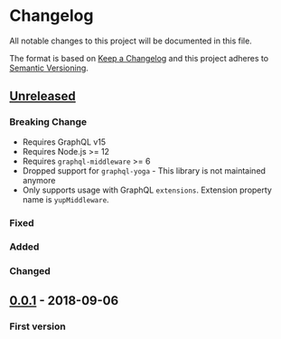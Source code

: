 # Changelog

All notable changes to this project will be documented in this file.

The format is based on [Keep a Changelog](http://keepachangelog.com/en/1.0.0/)
and this project adheres to [Semantic Versioning](http://semver.org/spec/v2.0.0.html).

## [Unreleased]

### Breaking Change

- Requires GraphQL v15
- Requires Node.js >= 12
- Requires `graphql-middleware` >= 6
- Dropped support for `graphql-yoga` - This library is not maintained anymore
- Only supports usage with GraphQL `extensions`. Extension property name is `yupMiddleware`.

### Fixed

### Added

### Changed

## [0.0.1] - 2018-09-06

### First version

[unreleased]: https://github.com/JCMais/graphql-yup-middleware/compare/ce531ee317dccb95be201d356806f508ef47ab58...HEAD
[0.0.1]: https://github.com/JCMais/graphql-yup-middleware/tree/ce531ee317dccb95be201d356806f508ef47ab58
